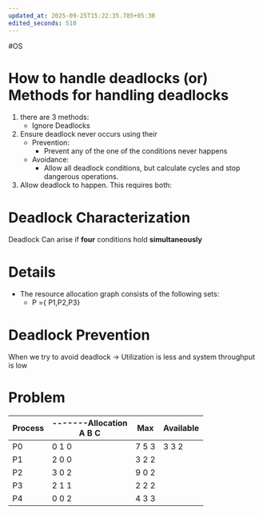 ```yaml
---
updated_at: 2025-09-25T15:22:35.785+05:30
edited_seconds: 510
---
```

#OS 
# How to handle deadlocks (or) Methods for handling deadlocks
1) there are 3 methods:
	- Ignore Deadlocks
2) Ensure deadlock never occurs using their
	- Prevention:
		- Prevent any of the one of the conditions never happens
	- Avoidance:
		- Allow all deadlock conditions, but calculate cycles and stop dangerous operations.
3) Allow deadlock to happen. This requires both:


# Deadlock Characterization
Deadlock Can arise if __four__ conditions hold **simultaneously**


# Details 
- The resource allocation graph consists of the following sets:
	- P ={ P1,P2,P3} 
# Deadlock Prevention
When we try to avoid deadlock -> Utilization is less and system throughput is low




# Problem

| Process | -------Allocation<br>A     B    C | Max        | Available  |
| ------- | --------------------------------- | ---------- | ---------- |
| P0      | 0     1     0                     | 7    5   3 | 3   3    2 |
| P1      | 2     0     0                     | 3    2   2 |            |
| P2      | 3      0     2                    | 9    0   2 |            |
| P3      | 2      1     1                    | 2    2   2 |            |
| P4      | 0      0     2                    | 4    3   3 |            |

